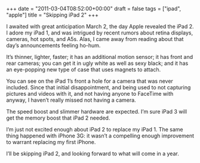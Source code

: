 +++
date = "2011-03-04T08:52:00+00:00"
draft = false
tags = ["ipad", "apple"]
title = "Skipping iPad 2"
+++
<p>I awaited with great anticipation March 2, the day Apple revealed the iPad 2. I adore my iPad 1, and was intrigued by recent rumors about retina displays, cameras, hot spots, and A5s. Alas, I came away from reading about that day&#8217;s announcements feeling ho-hum.</p>

<p>It&#8217;s thinner, lighter, faster; it has an additional motion sensor; it has front and rear cameras; you can get it in ugly white as well as sexy black; and it has an eye-popping new type of case that uses magnets to attach.</p>

<p>You can see on the iPad 1&#8217;s front a hole for a camera that was never included. Since that initial disappointment, and being used to not capturing pictures and videos with it, and not having anyone to FaceTime with anyway, I haven&#8217;t really missed not having a camera.</p>

<p>The speed boost and slimmer hardware are expected. I&#8217;m sure iPad 3 will get the memory boost that iPad 2 needed.</p>

<p>I&#8217;m just not excited enough about iPad 2 to replace my iPad 1. The same thing happened with iPhone 3G: it wasn&#8217;t a compelling enough improvement to warrant replacing my first iPhone.</p>

<p>I&#8217;ll be skipping iPad 2, and looking forward to what will come in a year.</p>
